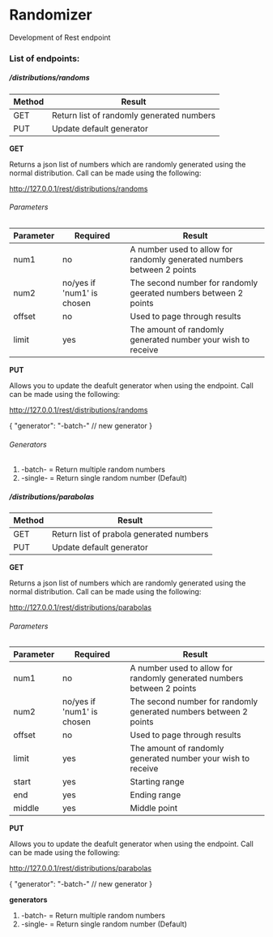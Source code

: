 # Randomizer
Development of Rest endpoint

### List of endpoints:

##### /distributions/randoms

|Method|Result|
|----------------------|----------------------|
|GET   |Return list of randomly generated numbers|
|PUT   |Update default generator|

__GET__

Returns a json list of numbers which are randomly generated using the normal distribution. 
Call can be made using the following:

http://127.0.0.1/rest/distributions/randoms


###### Parameters

| Parameter | Required                 | Result                                                                 |
|-----------|--------------------------|------------------------------------------------------------------------|
| num1      | no                       | A number used to allow for randomly generated numbers between 2 points |
| num2      | no/yes if 'num1' is chosen | The second number for randomly geerated numbers between 2 points       |
| offset    | no                       | Used to page through results                                           |
| limit     | yes                      | The amount of randomly generated number your wish to receive           |





__PUT__

Allows you to update the deafult generator when using the endpoint. 
Call can be made using the following:

http://127.0.0.1/rest/distributions/randoms

{
    "generator": "-batch-"       // new generator
}

###### Generators

1. -batch- = Return multiple random numbers
2. -single- = Return single random number (Default)

##### /distributions/parabolas

|Method|Result|
|----------------------|----------------------|
|GET   |Return list of prabola generated numbers|
|PUT   |Update default generator|



__GET__

Returns a json list of numbers which are randomly generated using the normal distribution. 
Call can be made using the following:

http://127.0.0.1/rest/distributions/parabolas


###### Parameters

| Parameter | Required                 | Result                                                                 |
|-----------|--------------------------|------------------------------------------------------------------------|
| num1      | no                       | A number used to allow for randomly generated numbers between 2 points |
| num2      | no/yes if 'num1' is chosen | The second number for randomly generated numbers between 2 points       |
| offset    | no                       | Used to page through results                                           |
| limit     | yes                      | The amount of randomly generated number your wish to receive           |
| start     | yes                      | Starting range           |
| end     | yes                      | Ending range          |
| middle     | yes                      | Middle point         |




__PUT__

Allows you to update the deafult generator when using the endpoint. 
Call can be made using the following:

http://127.0.0.1/rest/distributions/parabolas

{
    "generator": "-batch-"       // new generator
}


__generators__
1. -batch- = Return multiple random numbers
2. -single- = Return single random number (Default)
